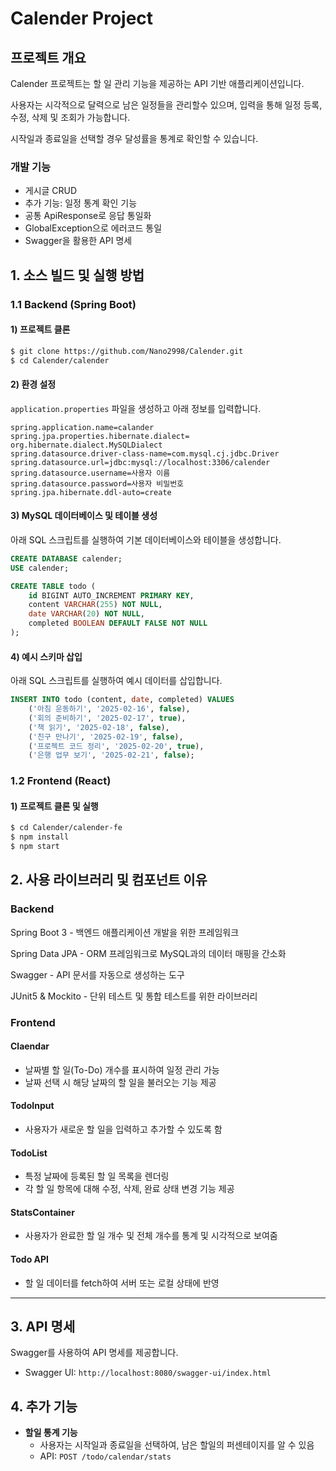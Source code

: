 # Calender Project

## 프로젝트 개요
Calender 프로젝트는 할 일 관리 기능을 제공하는 API 기반 애플리케이션입니다. 

사용자는 시각적으로 달력으로 남은 일정들을 관리할수 있으며, 입력을 통해 일정 등록, 수정, 삭제 및 조회가 가능합니다.

시작일과 종료일을 선택할 경우 달성률을 통계로 확인할 수 있습니다.

### 개발 기능
- 게시글 CRUD
- 추가 기능: 일정 통계 확인 기능
- 공통 ApiResponse로 응답 통일화
- GlobalException으로 에러코드 통일
- Swagger을 활용한 API 명세

## 1. 소스 빌드 및 실행 방법
### 1.1 Backend (Spring Boot)
#### 1) 프로젝트 클론
```sh
$ git clone https://github.com/Nano2998/Calender.git
$ cd Calender/calender
```

#### 2) 환경 설정
`application.properties` 파일을 생성하고 아래 정보를 입력합니다.
```application.properties
spring.application.name=calander
spring.jpa.properties.hibernate.dialect= org.hibernate.dialect.MySQLDialect
spring.datasource.driver-class-name=com.mysql.cj.jdbc.Driver
spring.datasource.url=jdbc:mysql://localhost:3306/calender
spring.datasource.username=사용자 이름
spring.datasource.password=사용자 비밀번호
spring.jpa.hibernate.ddl-auto=create
```

#### 3) MySQL 데이터베이스 및 테이블 생성
아래 SQL 스크립트를 실행하여 기본 데이터베이스와 테이블을 생성합니다.
```sql   
CREATE DATABASE calender;
USE calender;

CREATE TABLE todo (
    id BIGINT AUTO_INCREMENT PRIMARY KEY,
    content VARCHAR(255) NOT NULL,
    date VARCHAR(20) NOT NULL,
    completed BOOLEAN DEFAULT FALSE NOT NULL
);
```

#### 4) 예시 스키마 삽입
아래 SQL 스크립트를 실행하여 예시 데이터를 삽입합니다.
```sql
INSERT INTO todo (content, date, completed) VALUES
    ('아침 운동하기', '2025-02-16', false),
    ('회의 준비하기', '2025-02-17', true),
    ('책 읽기', '2025-02-18', false),
    ('친구 만나기', '2025-02-19', false),
    ('프로젝트 코드 정리', '2025-02-20', true),
    ('은행 업무 보기', '2025-02-21', false);
```

### 1.2 Frontend (React)
#### 1) 프로젝트 클론 및 실행
```sh
$ cd Calender/calender-fe
$ npm install
$ npm start
```

## 2. 사용 라이브러리 및 컴포넌트 이유
### Backend
Spring Boot 3 - 백엔드 애플리케이션 개발을 위한 프레임워크

Spring Data JPA - ORM 프레임워크로 MySQL과의 데이터 매핑을 간소화

Swagger - API 문서를 자동으로 생성하는 도구

JUnit5 & Mockito - 단위 테스트 및 통합 테스트를 위한 라이브러리

### Frontend
#### Claendar 
- 날짜별 할 일(To-Do) 개수를 표시하여 일정 관리 가능
- 날짜 선택 시 해당 날짜의 할 일을 불러오는 기능 제공

#### TodoInput
- 사용자가 새로운 할 일을 입력하고 추가할 수 있도록 함

#### TodoList
- 특정 날짜에 등록된 할 일 목록을 렌더링
- 각 할 일 항목에 대해 수정, 삭제, 완료 상태 변경 기능 제공

#### StatsContainer
- 사용자가 완료한 할 일 개수 및 전체 개수를 통계 및 시각적으로 보여줌

#### Todo API
- 할 일 데이터를 fetch하여 서버 또는 로컬 상태에 반영

---

## 3. API 명세
Swagger를 사용하여 API 명세를 제공합니다.
- Swagger UI: `http://localhost:8080/swagger-ui/index.html`


## 4. 추가 기능
- **할일 통계 기능**
  - 사용자는 시작일과 종료일을 선택하여, 남은 할일의 퍼센테이지를 알 수 있음
  - API: `POST /todo/calendar/stats`

